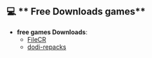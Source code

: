 ## 💻 ** Free Downloads games**  
- **free games Downloads**:  
  - [FileCR](https://filecr.com/en/?id=96796361088)
  - [dodi-repacks](https://dodi-repacks.site)
